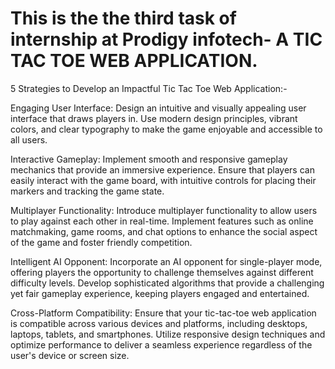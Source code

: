 # This is the the third task of internship at Prodigy infotech- A TIC TAC TOE WEB APPLICATION.

5 Strategies to Develop an Impactful Tic Tac Toe Web Application:-

Engaging User Interface: Design an intuitive and visually appealing user interface that draws players in. Use modern design principles, vibrant colors, and clear typography to make the game enjoyable and accessible to all users.

Interactive Gameplay: Implement smooth and responsive gameplay mechanics that provide an immersive experience. Ensure that players can easily interact with the game board, with intuitive controls for placing their markers and tracking the game state.

Multiplayer Functionality: Introduce multiplayer functionality to allow users to play against each other in real-time. Implement features such as online matchmaking, game rooms, and chat options to enhance the social aspect of the game and foster friendly competition.

Intelligent AI Opponent: Incorporate an AI opponent for single-player mode, offering players the opportunity to challenge themselves against different difficulty levels. Develop sophisticated algorithms that provide a challenging yet fair gameplay experience, keeping players engaged and entertained.

Cross-Platform Compatibility: Ensure that your tic-tac-toe web application is compatible across various devices and platforms, including desktops, laptops, tablets, and smartphones. Utilize responsive design techniques and optimize performance to deliver a seamless experience regardless of the user's device or screen size.
